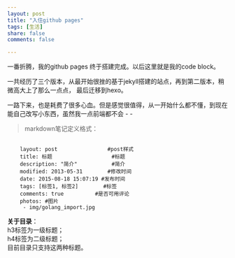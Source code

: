```yaml
---
layout: post
title: "入住github pages"
tags: [生活]
share: false
comments: false

---
```


一番折腾，我的github pages 终于搭建完成。以后这里就是我的code block。

一共经历了三个版本，从最开始很挫的基于jekyll搭建的站点，再到第二版本，稍微高大上了那么一点点，
最后迁移到hexo。

一路下来，也是耗费了很多心血。但是感觉很值得，从一开始什么都不懂，到现在能自己改写小东西，虽然我一点前端都不会 - -

<!-- more -->
> markdown笔记定义格式：

```

	layout: post				#post样式
	title: 标题					#标题
	description: "简介"			#简介
	modified: 2013-05-31		#修改时间
	date: 2015-08-18 15:07:19 #发布时间
	tags: [标签1, 标签2]		#标签
	comments: true			#是否可用评论
	photos: #图片
 	 - img/golang_import.jpg

```


**关于目录**：  
h3标签为一级标题；  
h4标签为二级标题；  
目前目录只支持这两种标题。